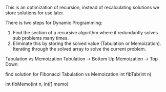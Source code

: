 This is an optimization of recursion, instead of recalculating solutions we store solutions for use later.

There is two steps for Dynamic Programming:
1. Find the section of a recursive algorithm where it redundantly solves sub problems many times.
2. Eliminate this by storing the solved value (Tabulation or Memoization). Iterating through the solved array to solve the current problem. 

Tabulation vs Memoization
Tabulation -> Bottom Up
Memoization -> Top Down

find solution for Fibonacci Tabulation vs Memoization
int fibTab(int n)

int fibMemo(int n, int[] memo)

